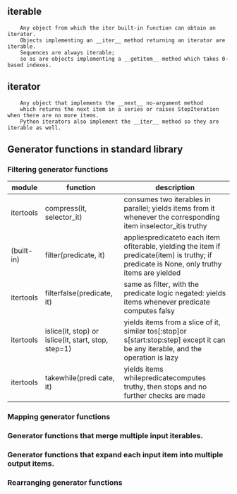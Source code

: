 ## iterable

```
    Any object from which the iter built-in function can obtain an iterator.
    Objects implementing an __iter__ method returning an iterator are iterable.
    Sequences are always iterable;
    so as are objects implementing a __getitem__ method which takes 0-based indexes.
```

## iterator

```
    Any object that implements the __next__ no-argument method
    which returns the next item in a series or raises StopIteration when there are no more items.
    Python iterators also implement the __iter__ method so they are iterable as well.
```

## Generator functions in standard library

### Filtering generator functions

|module|function|description|
  |---|---|---|
  |itertools|compress(it, selector_it)|consumes two iterables in parallel; yields items from it whenever the corresponding item inselector_itis truthy|
  |(built-in)|filter(predicate, it)|appliespredicateto each item ofiterable, yielding the item if predicate(item) is truthy; if predicate is None, only truthy items are yielded|
  |itertools|filterfalse(predicate, it)|same as filter, with the predicate logic negated: yields items whenever predicate computes falsy|
  |itertools|islice(it, stop) or islice(it, start, stop, step=1)|yields items from a slice of it, similar tos[:stop]or s[start:stop:step] except it can be any iterable, and the operation is lazy|
  |itertools|takewhile(predi cate, it)|yields items whilepredicatecomputes truthy, then stops and no further checks are made|

### Mapping generator functions

### Generator functions that merge multiple input iterables.

### Generator functions that expand each input item into multiple output items.

### Rearranging generator functions
